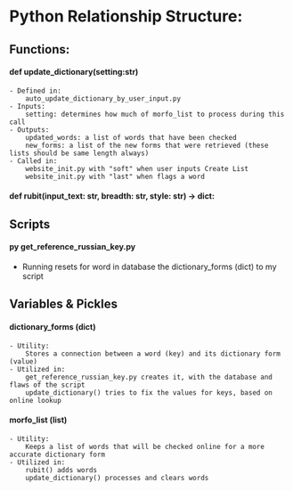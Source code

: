 # Python Relationship Structure:

## Functions:
#### def update_dictionary(setting:str)
    - Defined in: 
        auto_update_dictionary_by_user_input.py
    - Inputs: 
        setting: determines how much of morfo_list to process during this call
    - Outputs:
        updated_words: a list of words that have been checked
        new_forms: a list of the new forms that were retrieved (these lists should be same length always)
    - Called in:
        website_init.py with "soft" when user inputs Create List
        website_init.py with "last" when flags a word

#### def rubit(input_text: str, breadth: str, style: str) -> dict:

## Scripts
#### py get_reference_russian_key.py
- Running resets for word in database the dictionary_forms (dict) to my script

## Variables & Pickles
#### dictionary_forms (dict)
    - Utility:
        Stores a connection between a word (key) and its dictionary form (value)
    - Utilized in:
        get_reference_russian_key.py creates it, with the database and flaws of the script
        update_dictionary() tries to fix the values for keys, based on online lookup

#### morfo_list (list)
    - Utility:
        Keeps a list of words that will be checked online for a more accurate dictionary form
    - Utilized in:
        rubit() adds words
        update_dictionary() processes and clears words
